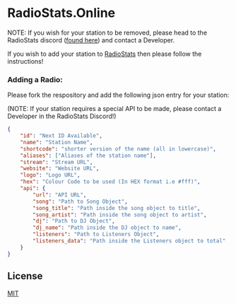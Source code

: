 # RadioStats.Online

NOTE: If you wish for your station to be removed, please head to the RadioStats discord ([found here](https://discord.com/invite/uG554Ha3fj)) and contact a Developer.

If you wish to add your station to [RadioStats](https://radiostats.online) then please follow the instructions!

### Adding a Radio:

Please fork the respository and add the following json entry for your station:

(NOTE: If your station requires a special API to be made, please contact a Developer in the RadioStats Discord!)

```json
{
	"id": "Next ID Available",
	"name": "Station Name",
	"shortcode": "shorter version of the name (all in lowercase)",
	"aliases": ["Aliases of the station name"],
	"stream": "Stream URL",
	"website": "Website URL",
	"logo": "Logo URL",
	"hex": "Colour Code to be used (In HEX format i.e #fff)",
	"api": {
		"url": "API URL",
		"song": "Path to Song Object",
		"song_title": "Path inside the song object to title",
		"song_artist": "Path inside the song object to artist",
		"dj": "Path to DJ Object",
		"dj_name": "Path inside the DJ object to name",
		"listeners": "Path to Listeners Object",
		"listeners_data": "Path inside the Listeners object to total"
	}
}
```

## License
[MIT](https://choosealicense.com/licenses/mit/)
